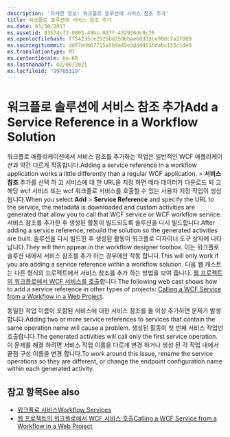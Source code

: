 ```yaml
---
description: '자세한 정보: 워크플로 솔루션에 서비스 참조 추가'
title: 워크플로 솔루션에 서비스 참조 추가
ms.date: 03/30/2017
ms.assetid: 83574cf3-9803-49bc-837f-432936dc9c76
ms.openlocfilehash: ff54235ce2925bd2596bae68333ce98dc7a2f009
ms.sourcegitcommit: ddf7edb67715a5b9a45e3dd44536dabc153c1de0
ms.translationtype: MT
ms.contentlocale: ko-KR
ms.lasthandoff: 02/06/2021
ms.locfileid: "99705319"
---
```

# <a name="add-a-service-reference-in-a-workflow-solution"></a><span data-ttu-id="97b01-103">워크플로 솔루션에 서비스 참조 추가</span><span class="sxs-lookup"><span data-stu-id="97b01-103">Add a Service Reference in a Workflow Solution</span></span>

<span data-ttu-id="97b01-104">워크플로 애플리케이션에서 서비스 참조를 추가하는 작업은 일반적인 WCF 애플리케이션과 약간 다르게 작동합니다.</span><span class="sxs-lookup"><span data-stu-id="97b01-104">Adding a service reference in a workflow application works a little differently than a regular WCF application.</span></span> <span data-ttu-id="97b01-105">  >  **서비스 참조** 추가를 선택 하 고 서비스에 대 한 URL을 지정 하면 메타 데이터가 다운로드 되 고 해당 wcf 서비스 또는 wcf 워크플로 서비스를 호출할 수 있는 사용자 지정 작업이 생성 됩니다.</span><span class="sxs-lookup"><span data-stu-id="97b01-105">When you select **Add** > **Service Reference** and specify the URL to the service, the metadata is downloaded and custom activities are generated that allow you to call that WCF service or WCF workflow service.</span></span> <span data-ttu-id="97b01-106">서비스 참조를 추가한 후 생성된 활동이 빌드되도록 솔루션을 다시 빌드합니다.</span><span class="sxs-lookup"><span data-stu-id="97b01-106">After adding a service reference, rebuild the solution so the generated activities are built.</span></span> <span data-ttu-id="97b01-107">솔루션을 다시 빌드한 후 생성된 활동이 워크플로 디자이너 도구 상자에 나타납니다.</span><span class="sxs-lookup"><span data-stu-id="97b01-107">They will then appear in the workflow designer toolbox.</span></span> <span data-ttu-id="97b01-108">이는 워크플로 솔루션 내에서 서비스 참조를 추가 하는 경우에만 작동 합니다.</span><span class="sxs-lookup"><span data-stu-id="97b01-108">This will only work if you are adding a service reference within a workflow solution.</span></span> <span data-ttu-id="97b01-109">다음 웹 캐스트는 다른 형식의 프로젝트에서 서비스 참조를 추가 하는 방법을 보여 줍니다. [웹 프로젝트의 워크플로에서 WCF 서비스를 호출](/archive/blogs/endpoint/how-to-consume-a-wcf-service-from-a-wf4-workflow)합니다.</span><span class="sxs-lookup"><span data-stu-id="97b01-109">The following web cast shows how to add a service reference in other types of projects: [Calling a WCF Service from a Workflow in a Web Project](/archive/blogs/endpoint/how-to-consume-a-wcf-service-from-a-wf4-workflow).</span></span>

<span data-ttu-id="97b01-110">동일한 작업 이름이 포함된 서비스에 대한 서비스 참조를 둘 이상 추가하면 문제가 발생합니다.</span><span class="sxs-lookup"><span data-stu-id="97b01-110">Adding two or more service references to services that contain the same operation name will cause a problem.</span></span> <span data-ttu-id="97b01-111">생성된 활동이 첫 번째 서비스 작업만 호출합니다.</span><span class="sxs-lookup"><span data-stu-id="97b01-111">The generated activities will call only the first service operation.</span></span> <span data-ttu-id="97b01-112">이 문제를 해결 하려면 서비스 작업 이름을 다르게 변경 하거나 생성 된 각 작업 내에서 끝점 구성 이름을 변경 합니다.</span><span class="sxs-lookup"><span data-stu-id="97b01-112">To work around this issue, rename the service operations so they are different, or change the endpoint configuration name within each generated activity.</span></span>

## <a name="see-also"></a><span data-ttu-id="97b01-113">참고 항목</span><span class="sxs-lookup"><span data-stu-id="97b01-113">See also</span></span>

- [<span data-ttu-id="97b01-114">워크플로 서비스</span><span class="sxs-lookup"><span data-stu-id="97b01-114">Workflow Services</span></span>](workflow-services.md)
- [<span data-ttu-id="97b01-115">웹 프로젝트의 워크플로에서 WCF 서비스 호출</span><span class="sxs-lookup"><span data-stu-id="97b01-115">Calling a WCF Service from a Workflow in a Web Project</span></span>](/archive/blogs/endpoint/how-to-consume-a-wcf-service-from-a-wf4-workflow)
